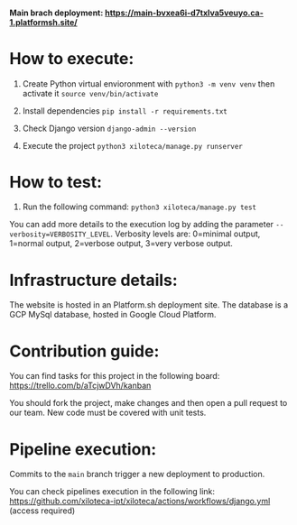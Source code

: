 #### Main brach deployment: https://main-bvxea6i-d7txlva5veuyo.ca-1.platformsh.site/

#
# How to execute:

1. Create Python virtual envioronment with `python3 -m venv venv` then activate it `source venv/bin/activate`

1. Install dependencies `pip install -r requirements.txt`

2. Check Django version
`django-admin --version`

3. Execute the project
`python3 xiloteca/manage.py runserver`


# How to test:

1. Run the following command:
`python3 xiloteca/manage.py test`

You can add more details to the execution log by adding the parameter `--verbosity=VERBOSITY_LEVEL`.
Verbosity levels are: 0=minimal output, 1=normal output, 2=verbose output, 3=very verbose output.


# Infrastructure details:

The website is hosted in an Platform.sh deployment site. The database is a GCP MySql database, hosted in Google Cloud Platform.


# Contribution guide:
You can find tasks for this project in the following board: https://trello.com/b/aTcjwDVh/kanban

You should fork the project, make changes and then open a pull request to our team. New code must be covered with unit tests.

# Pipeline execution:
Commits to the `main` branch trigger a new deployment to production.

You can check pipelines execution in the following link: https://github.com/xiloteca-ipt/xiloteca/actions/workflows/django.yml (access required)